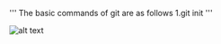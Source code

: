 
'''
The basic commands of git are as follows
  1.git init
  '''
  

 
  ![alt text](http://Assignment_Git//Ineuron_git_assignments//Images//gitinit.png)

